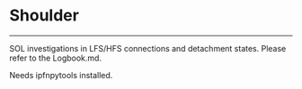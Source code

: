# Shoulder
---

SOL investigations in LFS/HFS connections and detachment states.
Please refer to the Logbook.md.

Needs ipfnpytools installed.